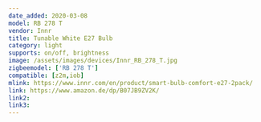 ```yaml
---
date_added: 2020-03-08
model: RB 278 T
vendor: Innr
title: Tunable White E27 Bulb
category: light
supports: on/off, brightness
image: /assets/images/devices/Innr_RB_278_T.jpg
zigbeemodel: ['RB 278 T']
compatible: [z2m,iob]
mlink: https://www.innr.com/en/product/smart-bulb-comfort-e27-2pack/
link: https://www.amazon.de/dp/B07JB9ZV2K/
link2: 
link3: 
---
```

